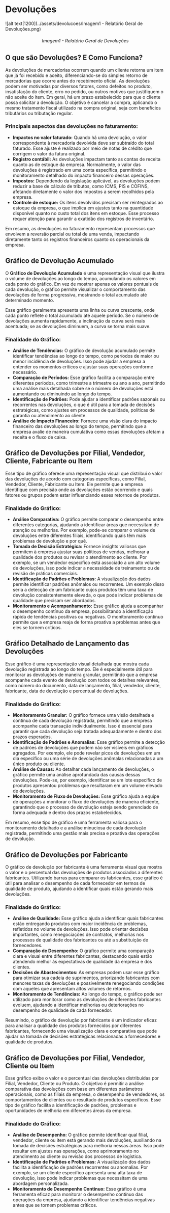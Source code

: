 # Devoluções

![alt text|1200](../assets/devolucoes/Imagem1 - Relatório Geral de Devoluções.png)
<h6 align = "center"> Imagem1 - Relatório Geral de Devoluções</h6>

## O que são Devoluções? E Como Funciona?

As devoluções de mercadorias ocorrem quando um cliente retorna um item que já foi recebido e aceito, diferenciando-se do simples retorno de mercadorias que ocorre antes do recebimento oficial. As devoluções podem ser motivadas por diversos fatores, como defeitos no produto, insatisfação do cliente, erro no pedido, ou outros motivos que justifiquem o não aceite do item. Em geral, há um prazo estabelecido para que o cliente possa solicitar a devolução. O objetivo é cancelar a compra, aplicando o mesmo tratamento fiscal utilizado na compra original, seja com benefícios tributários ou tributação regular.

### Principais aspectos das devoluções no faturamento:

- **Impactos no valor faturado:** Quando há uma devolução, o valor correspondente à mercadoria devolvida deve ser subtraído do total faturado. Esse ajuste é realizado por meio de notas de crédito que corrigem o valor da fatura original.
- **Registro contábil:** As devoluções impactam tanto as contas de receita quanto as de estoque da empresa. Normalmente, o valor das devoluções é registrado em uma conta específica, permitindo o monitoramento detalhado do impacto financeiro dessas operações.
- **Impostos:** Dependendo da legislação aplicável, as devoluções podem reduzir a base de cálculo de tributos, como ICMS, PIS e COFINS, afetando diretamente o valor dos impostos a serem recolhidos pela empresa.
- **Controle de estoque:** Os itens devolvidos precisam ser reintegrados ao estoque da empresa, o que implica em ajustes tanto na quantidade disponível quanto no custo total dos itens em estoque. Esse processo requer atenção para garantir a exatidão dos registros de inventário.

Em resumo, as devoluções no faturamento representam processos que envolvem a reversão parcial ou total de uma venda, impactando diretamente tanto os registros financeiros quanto os operacionais da empresa.

## Gráfico de Devolução Acumulado

O **Gráfico de Devolução Acumulado** é uma representação visual que ilustra o volume de devoluções ao longo do tempo, acumulando os valores em cada ponto do gráfico. Em vez de mostrar apenas os valores pontuais de cada devolução, o gráfico permite visualizar o comportamento das devoluções de forma progressiva, mostrando o total acumulado até determinado momento.

Esse gráfico geralmente apresenta uma linha ou curva crescente, onde cada ponto reflete o total acumulado até aquele período. Se o número de devoluções aumenta rapidamente, a inclinação da curva será mais acentuada; se as devoluções diminuem, a curva se torna mais suave.

### Finalidade do Gráfico:

- **Análise de Tendências:** O gráfico de devolução acumulado permite identificar tendências ao longo do tempo, como períodos de maior ou menor incidência de devoluções. Isso pode ajudar a empresa a entender os momentos críticos e ajustar suas operações conforme necessário.
- **Comparação de Períodos:** Esse gráfico facilita a comparação entre diferentes períodos, como trimestre a trimestre ou ano a ano, permitindo uma análise mais detalhada sobre se o número de devoluções está aumentando ou diminuindo ao longo do tempo.
- **Identificação de Padrões:** Pode ajudar a identificar padrões sazonais ou recorrentes nas devoluções, o que é útil para a tomada de decisões estratégicas, como ajustes em processos de qualidade, políticas de garantia ou atendimento ao cliente.
- **Análise de Impacto Financeiro:** Fornece uma visão clara do impacto financeiro das devoluções ao longo do tempo, permitindo que a empresa avalie de maneira cumulativa como essas devoluções afetam a receita e o fluxo de caixa.

## Gráfico de Devoluções por Filial, Vendedor, Cliente, Fabricante ou Item

Esse tipo de gráfico oferece uma representação visual que distribui o valor das devoluções de acordo com categorias específicas, como Filial, Vendedor, Cliente, Fabricante ou Item. Ele permite que a empresa identifique com precisão onde as devoluções estão ocorrendo e quais fatores ou grupos podem estar influenciando esses retornos de produtos.

### Finalidade do Gráfico:

- **Análise Comparativa:** O gráfico permite comparar o desempenho entre diferentes categorias, ajudando a identificar áreas que necessitam de atenção ou melhorias. Por exemplo, pode-se comparar o volume de devoluções entre diferentes filiais, identificando quais têm mais problemas de devolução e por quê.
- **Tomada de Decisão Estratégica:** Fornece insights valiosos que permitem à empresa ajustar suas políticas de vendas, melhorar a qualidade dos produtos ou revisar o atendimento ao cliente. Por exemplo, se um vendedor específico está associado a um alto volume de devoluções, isso pode indicar a necessidade de treinamento ou de revisão de práticas comerciais.
- **Identificação de Padrões e Problemas:** A visualização dos dados permite identificar padrões anômalos ou recorrentes. Um exemplo disso seria a detecção de um fabricante cujos produtos têm uma taxa de devolução consistentemente elevada, o que pode indicar problemas de qualidade que precisam ser abordados.
- **Monitoramento e Acompanhamento:** Esse gráfico ajuda a acompanhar o desempenho contínuo da empresa, possibilitando a identificação rápida de tendências positivas ou negativas. O monitoramento contínuo permite que a empresa reaja de forma proativa a problemas antes que eles se tornem críticos.

## Gráfico Detalhado de Lançamento das Devoluções

Esse gráfico é uma representação visual detalhada que mostra cada devolução registrada ao longo do tempo. Ele é especialmente útil para monitorar as devoluções de maneira granular, permitindo que a empresa acompanhe cada evento de devolução com todos os detalhes relevantes, como número do documento, data de lançamento, filial, vendedor, cliente, fabricante, data de devolução e percentual de devoluções.

### Finalidade do Gráfico:

- **Monitoramento Granular:** O gráfico fornece uma visão detalhada e contínua de cada devolução registrada, permitindo que a empresa acompanhe cada transação individualmente. Isso é essencial para garantir que cada devolução seja tratada adequadamente e dentro dos prazos esperados.
- **Identificação de Padrões e Anomalias:** Esse gráfico permite a detecção de padrões de devoluções que podem não ser visíveis em gráficos agregados. Por exemplo, ele pode revelar picos de devoluções em um dia específico ou uma série de devoluções anômalas relacionadas a um único produto ou cliente.
- **Análise de Causas:** Ao detalhar cada lançamento de devoluções, o gráfico permite uma análise aprofundada das causas dessas devoluções. Pode-se, por exemplo, identificar se um lote específico de produtos apresentou problemas que resultaram em um volume elevado de devoluções.
- **Monitoramento de Fluxo de Devoluções:** Esse gráfico ajuda a equipe de operações a monitorar o fluxo de devoluções de maneira eficiente, garantindo que o processo de devolução esteja sendo gerenciado de forma adequada e dentro dos prazos estabelecidos.

Em resumo, esse tipo de gráfico é uma ferramenta valiosa para o monitoramento detalhado e a análise minuciosa de cada devolução registrada, permitindo uma gestão mais precisa e proativa das operações de devolução.

## Gráfico de Devoluções por Fabricante

O gráfico de devolução por fabricante é uma ferramenta visual que mostra o valor e o percentual das devoluções de produtos associados a diferentes fabricantes. Utilizando barras para comparar os fabricantes, esse gráfico é útil para analisar o desempenho de cada fornecedor em termos de qualidade de produto, ajudando a identificar quais estão gerando mais devoluções.

### Finalidade do Gráfico:

- **Análise de Qualidade:** Esse gráfico ajuda a identificar quais fabricantes estão entregando produtos com maior incidência de problemas, refletidos no volume de devoluções. Isso pode orientar decisões importantes, como renegociações de contratos, melhorias nos processos de qualidade dos fabricantes ou até a substituição de fornecedores.
- **Comparação de Desempenho:** O gráfico permite uma comparação clara e visual entre diferentes fabricantes, destacando quais estão atendendo melhor às expectativas de qualidade da empresa e dos clientes.
- **Decisões de Abastecimentos:** As empresas podem usar esse gráfico para otimizar sua cadeia de suprimentos, priorizando fabricantes com menores taxas de devoluções e possivelmente renegociando condições com aqueles que apresentam altos volumes de retornos.
- **Monitoramento de Tendências:** Ao longo do tempo, o gráfico pode ser utilizado para monitorar como as devoluções de diferentes fabricantes evoluem, ajudando a identificar melhorias ou deteriorações no desempenho de qualidade de cada fornecedor.

Resumindo, o gráfico de devolução por fabricante é um indicador eficaz para analisar a qualidade dos produtos fornecidos por diferentes fabricantes, fornecendo uma visualização clara e comparativa que pode ajudar na tomada de decisões estratégicas relacionadas a fornecedores e qualidade de produtos.

## Gráfico de Devoluções por Filial, Vendedor, Cliente ou Item

Esse gráfico exibe o valor e o percentual das devoluções distribuídas por Filial, Vendedor, Cliente ou Produto. O objetivo é permitir a análise comparativa das devoluções com base em diferentes parâmetros operacionais, como as filiais da empresa, o desempenho de vendedores, os comportamentos de clientes ou o resultado de produtos específicos. Esse tipo de gráfico facilita a identificação de padrões, problemas e oportunidades de melhoria em diferentes áreas da empresa.

### Finalidade do Gráfico:

- **Análise de Desempenho:** O gráfico permite identificar qual filial, vendedor, cliente ou item está gerando mais devoluções, auxiliando na tomada de decisões estratégicas para melhoria nessas áreas. Isso pode resultar em ajustes nas operações, como aprimoramento no atendimento ao cliente ou revisão dos processos de logística.
- **Identificação de Padrões e Problemas:** A visualização dos dados facilita a identificação de padrões recorrentes ou anomalias. Por exemplo, se um cliente específico apresenta uma alta taxa de devolução, isso pode indicar problemas que necessitam de uma abordagem personalizada.
- **Monitoramento de Desempenho Contínuo:** Esse gráfico é uma ferramenta eficaz para monitorar o desempenho contínuo das operações da empresa, ajudando a identificar tendências negativas antes que se tornem problemas críticos.
